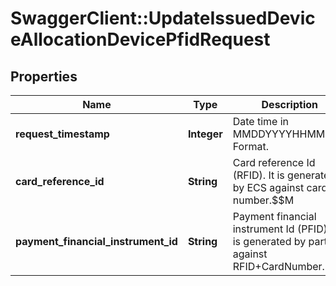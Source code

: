 # SwaggerClient::UpdateIssuedDeviceAllocationDevicePfidRequest

## Properties
Name | Type | Description | Notes
------------ | ------------- | ------------- | -------------
**request_timestamp** | **Integer** | Date time in MMDDYYYYHHMMSS Format. | 
**card_reference_id** | **String** | Card reference Id (RFID). It is generated by ECS against card number.$$M | 
**payment_financial_instrument_id** | **String** | Payment financial instrument Id (PFID). It is generated by partner against RFID+CardNumber.$$M | 

